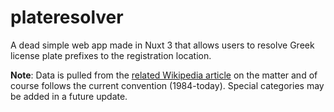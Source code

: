 # plateresolver
A dead simple web app made in Nuxt 3 that allows users to resolve Greek license plate prefixes to the registration location.

**Note**: Data is pulled from the [related Wikipedia article](https://el.wikipedia.org/wiki/%CE%A0%CE%B9%CE%BD%CE%B1%CE%BA%CE%AF%CE%B4%CE%B5%CF%82_%CE%BA%CF%85%CE%BA%CE%BB%CE%BF%CF%86%CE%BF%CF%81%CE%AF%CE%B1%CF%82_%CE%BF%CF%87%CE%B7%CE%BC%CE%AC%CF%84%CF%89%CE%BD_%CF%84%CE%B7%CF%82_%CE%95%CE%BB%CE%BB%CE%AC%CE%B4%CE%B1%CF%82) on the matter and of course follows the current convention (1984-today). Special categories may be added in a future update.
